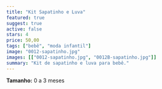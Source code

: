 ```yaml
---
title: "Kit Sapatinho e Luva"
featured: true
suggest: true
active: false
stars: 4
price: 50,00 
tags: ["bebê", "moda infantil"]
image: "0012-sapatinho.jpg"
images: [["0012-sapatinho.jpg", "0012B-sapatinho.jpg"]]
summary: "Kit de sapatinho e luva para bebê."
---
```


**Tamanho:** 0 a 3 meses  
